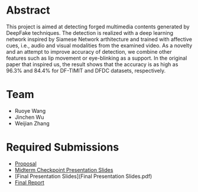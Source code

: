 # Abstract

This project is aimed at detecting forged multimedia contents generated by DeepFake techniques. The detection is realized with a deep learning network inspired by Siamese Network arthitecture and trained with affective cues, i.e., audio and visual modalities from the examined video. As a novelty and an attempt to improve accuracy of detection, we combine other features such as lip movement or eye-blinking as a support. In the original paper that inspired us, the result shows that the accuracy is as high as 96.3% and 84.4% for DF-TIMIT and DFDC datasets, respectively.


# Team

* Ruoye Wang
* Jinchen Wu
* Weijian Zhang

# Required Submissions

* [Proposal](proposal)
* [Midterm Checkpoint Presentation Slides](http://)
* [Final Presentation Slides](Final Presentation Slides.pdf)
* [Final Report](report)
